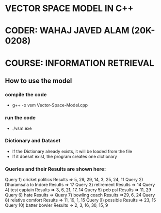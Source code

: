 # VECTOR SPACE MODEL IN C++
# CODER: WAHAJ JAVED ALAM (20K-0208)
# COURSE: INFORMATION RETRIEVAL

## How to use the model
### compile the code
- g++ -o vsm Vector-Space-Model.cpp
### run the code
- ./vsm.exe
### Dictionary and Dataset
- If the Dictionary already exists, it will be loaded from the file
- If it doesnt exist, the program creates one dictionary

### Queries and their Results are shown here:
Query 1) cricket politics
Results => 5, 26, 29, 14, 3, 25, 24, 11
Query 2) Dharamsala to Indore
Results => 17
Query 3) retirement
Results => 14
Query 4) test captain
Results => 3, 6, 21, 17, 14
Query 5) pcb psl
Results => 11, 29
Query 6) hate
Results => 
Query 7)  bowling coach
Results =>29, 6, 24
Query 8)  relative comfort 
Results => 11, 19, 1, 15
Query 9)  possible 
Results => 23, 15
Query 10)  batter bowler
Results => 2, 3, 16, 30, 15, 9